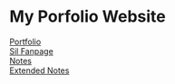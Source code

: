 # My Porfolio Website
[Portfolio](https://danicus2000000.github.io)<br/>
[Sil Fanpage](https://danicus2000000.github.io/sil)<br/>
[Notes](https://danicus2000000.github.io/aboutR)<br/>
[Extended Notes](https://danicus2000000.github.io/aboutRM)